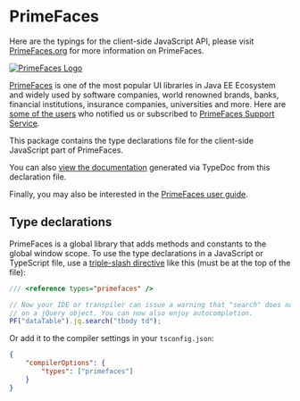 # PrimeFaces

Here are the typings for the client-side JavaScript API, please visit
[PrimeFaces.org](https://www.primefaces.org) for more information on PrimeFaces.

[![PrimeFaces Logo](https://www.primefaces.org/wp-content/uploads/2016/10/prime_logo_new.png)](https://www.primefaces.org/showcase)

[PrimeFaces](https://www.primefaces.org/) is one of the most popular UI libraries in Java EE Ecosystem and widely used
by software companies, world renowned brands, banks, financial institutions, insurance companies, universities and more.
Here are [some of the users](https://www.primefaces.org/whouses) who notified us or subscribed to 
[PrimeFaces Support Service](https://www.primefaces.org/support).

This package contains the type declarations file for the client-side JavaScript part of PrimeFaces.

You can also [view the documentation](https://primefaces.github.io/primefaces/jsdocs/index.html) generated via TypeDoc
from this declaration file.

Finally, you may also  be interested in the [PrimeFaces user guide](https://primefaces.github.io/primefaces/).

## Type declarations

PrimeFaces is a global library that adds methods and constants to the global window scope. To use the type declarations
in a JavaScript or TypeScript file, use a
[triple-slash directive](https://www.typescriptlang.org/docs/handbook/triple-slash-directives.html#-reference-types-)
like this (must be at the top of the file):

```javascript
/// <reference types="primefaces" />

// Now your IDE or transpiler can issue a warning that "search" does not exist
// on a jQuery object. You can now also enjoy autocompletion.
PF("dataTable").jq.search("tbody td");
```

Or add it to the compiler settings in your `tsconfig.json`:

```json
{
    "compilerOptions": {
        "types": ["primefaces"]
    }
}
```
